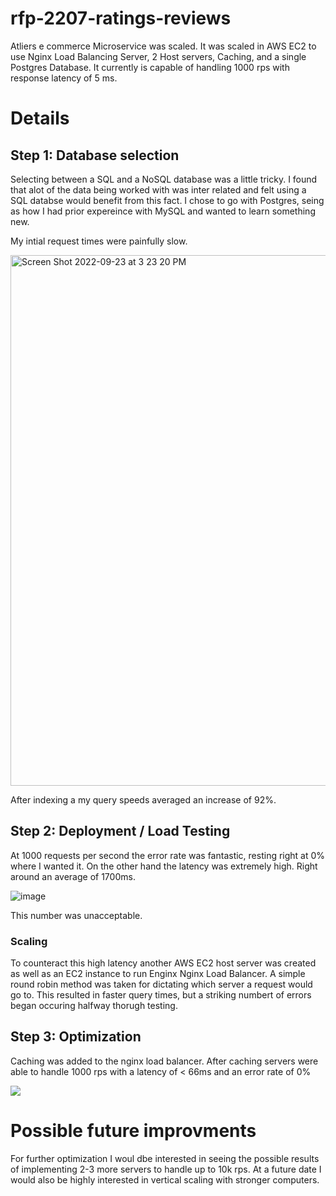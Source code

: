 # rfp-2207-ratings-reviews
Atliers e commerce Microservice was scaled. It was scaled in AWS EC2 to use Nginx Load Balancing Server, 2 Host servers, Caching, and a single Postgres Database.  It currently is capable of handling 1000 rps with response latency of 5 ms.

# Details
## Step 1:  Database selection

Selecting between a SQL and a NoSQL database was a little tricky. I found that alot of the data being worked with was inter related and felt using a SQL databse would benefit from this fact. I chose to go with Postgres, seing as how I had prior expereince with MySQL and wanted to learn something new.

My intial request times were painfully slow. 

<img width="849" alt="Screen Shot 2022-09-23 at 3 23 20 PM" src="https://user-images.githubusercontent.com/104694911/192064503-f097b542-523e-4d71-9b58-009edaa46d20.png">

After indexing a my query speeds averaged an increase of 92%.

## Step 2: Deployment / Load Testing

At 1000 requests per second the error rate was fantastic, resting right at 0% where I wanted it.  On the other hand the latency was extremely high. Right around an average of 1700ms.

![image](https://user-images.githubusercontent.com/104694911/192065219-4a77ade1-763c-472b-94c4-a73a5104d74f.png)

This number was unacceptable.

### Scaling 

To counteract this high latency another AWS EC2 host server was created as well as an EC2 instance to run Enginx Nginx Load Balancer. A simple round robin method was taken for dictating which server a request would go to.  This resulted in faster query times, but a striking numbert of errors began occuring halfway thorugh testing.


## Step 3: Optimization 

Caching was added to the nginx load balancer.  After caching servers were able to handle 1000 rps with a latency of < 66ms and an error rate of 0%

![](https://user-images.githubusercontent.com/104694911/192070901-00c15b06-f826-45f2-ac1d-53ab8361562a.png)

# Possible future improvments

For further optimization I woul dbe interested in seeing the possible results of implementing 2-3 more servers to handle up to 10k rps.
At a future date I would also be highly interested in vertical scaling with stronger computers.



